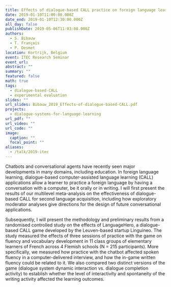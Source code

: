 ```yaml
---
title: Effects of dialogue-based CALL practice on foreign language learning
date: 2019-01-10T11:00:00.000Z
date_end: 2019-01-10T12:30:00.000Z
all_day: false
publishDate: 2019-05-06T11:03:08.000Z
authors:
  - S. Bibauw
  - T. François
  - P. Desmet
location: Kortrijk, Belgium
event: ITEC Research Seminar
event_url:
abstract: ""
summary: ""
featured: false
math: true
tags:
  - dialogue-based-CALL
  - experimental evaluation
slides: ""
url_slides: Bibauw_2019_Effects-of-dialogue-based-CALL.pdf
projects:
  - dialogue-systems-for-language-learning
url_pdf: ""
url_video: ""
url_code: ""
image:
  caption: ""
  focal_point: ""
aliases:
  - /talk/2019-itec
---
```


Chatbots and conversational agents have recently seen major developments in many domains, including education. In foreign language learning, dialogue-based computer-assisted language learning (CALL) applications allow a learner to practice a foreign language by having a conversation with a computer, be it orally or in writing. I will first present the results of our multilevel meta-analysis on the effectiveness of dialogue-based CALL for second language acquisition, including how exploratory moderator analyses give directions for the design of future conversational applications.

Subsequently, I will present the methodology and preliminary results from a randomised controlled study on the effects of LanguageHero, a dialogue-based CALL game developed by the Leuven-based startup Linguineo. The study measured the effects of three sessions of practice with the game on fluency and vocabulary development in 11 class groups of elementary learners of French across 4 Flemish schools (N = 215 participants). More specifically, we measured how practice with the chatbot affected spoken fluency in a computer-delivered interview, and how the in-game written fluency could be related to it. We also compared two distinct versions of the game (dialogue system dynamic interaction vs. dialogue completion activity) to establish whether the level of interactivity and spontaneity of the writing activity affected the learning outcomes.
